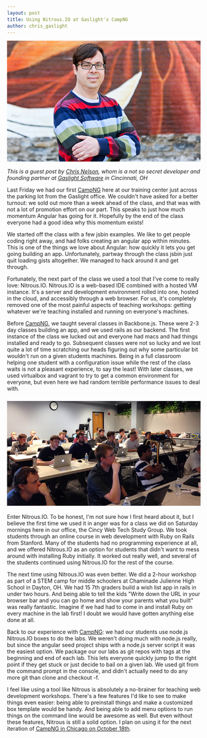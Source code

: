 ```yaml
---
layout: post
title: Using Nitrous.IO at Gaslight's CampNG
author: chris_gaslight	
---
```


![Chris Nelson with Gaslight Software](/images/chris_nelson.jpg)

*This is a guest post by [Chris Nelson](https://twitter.com/superchris), whom is a not so secret developer and founding partner at [Gaslight Software](http://gaslight.co/) in Cincinnati, OH*

Last Friday we had our first [CampNG](http://gaslight.co/training) here at our training center just across the parking lot from the Gaslight office. We couldn't have asked for a better turnout: we sold out more than a week ahead of the class, and that was with not a lot of promotion effort on our part. This speaks to just how much momentum Angular has going for it. Hopefully by the end of the class everyone had a good idea why this momentum exists!

We started off the class with a few jsbin examples. We like to get people coding right away, and had folks creating an angular app within minutes. This is one of the things we love about Angular: how quickly it lets you get going building an app. Unfortunately, partway through the class jsbin just quit loading gists altogether. We managed to hack around it and get through.

Fortunately, the next part of the class we used a tool that I've come to really love: Nitrous.IO. Nitrous.IO is a web-based IDE combined with a hosted VM instance. It's a server and development environment rolled into one, hosted in the cloud, and accessibly through a web browser. For us, it's completely removed one of the most painful aspects of teaching workshops: getting whatever we're teaching installed and running on everyone's machines.
<!--break-->
Before [CampNG](http://gaslight.co/training), we taught several classes in Backbone.js. These were 2-3 day classes building an app, and we used rails as our backend. The first instance of the class we lucked out and everyone had macs and had things installed and ready to go. Subsequent classes were not so lucky and we lost quite a lot of time scratching our heads figuring out why some particular bit wouldn't run on a given students machines. Being in a full classroom helping one student with a configuration issue while the rest of the class waits is not a pleasant experience, to say the least! With later classes, we used virtualbox and vagrant to try to get a common environment for everyone, but even here we had random terrible performance issues to deal with.
<p>
	<img src="/images/camp-ng.jpg" alt="CampNG" width="712" style="width:712px;float:left;margin:10px 0 20px 0;"/>
</p>
Enter Nitrous.IO. To be honest, I'm not sure how I first heard about it, but I believe the first time we used it in anger was for a class we did on Saturday mornings here in our office, the Cincy Web Tech Study Group. We took students through an online course in web development with Ruby on Rails from Stanford. Many of the students had no programming experience at all, and we offered Nitrous.IO as an option for students that didn't want to mess around with installing Ruby initially. It worked out really well, and several of the students continued using Nitrous.IO for the rest of the course.

The next time using Nitrous.IO was even better. We did a 2-hour workshop as part of a STEM camp for middle schoolers at Chaminade Julienne High School in Dayton, OH. We had 15 7th graders build a wish list app in rails in under two hours. And being able to tell the kids "Write down the URL in your browser bar and you can go home and show your parents what you built" was really fantastic. Imagine if we had had to come in and install Ruby on every machine in the lab first! I doubt we would have gotten anything else done at all.

Back to our experience with [CampNG](http://gaslight.co/training): we had our students use node.js Nitrous.IO boxes to do the labs. We weren't doing much with node.js really, but since the angular seed project ships with a node.js server script it was the easiest option. We package our our labs as git repos with tags at the beginning and end of each lab. This lets everyone quickly jump to the right point if they get stuck or just decide to bail on a given lab. We used git from the command prompt in the console, and didn't actually need to do any more git than clone and checkout -f.

I feel like using a tool like Nitrous is absolutely a no-brainer for teaching web development workshops. There's a few features I'd like to see to make things even easier: being able to preinstall things and make a customized box template would be handy. And being able to add menu options to run things on the command line would be awesome as well. But even without these features, Nitrous is still a solid option. I plan on using it for the next iteration of [CampNG in Chicago on October 18th](http://gaslight.co/training/courses/2).